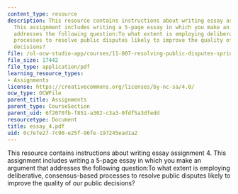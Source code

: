 ```yaml
---
content_type: resource
description: This resource contains instructions about writing essay assignment 4.
  This assignment includes writing a 5-page essay in which you make an argument that
  addresses the following question:To what extent is employing deliberative, consensus-based
  processes to resolve public disputes likely to improve the quality of our public
  decisions?
file: /ol-ocw-studio-app/courses/11-007-resolving-public-disputes-spring-2005/0c7e7e277c90e25f96fe197245ead1a2_essay_4.pdf
file_size: 17442
file_type: application/pdf
learning_resource_types:
- Assignments
license: https://creativecommons.org/licenses/by-nc-sa/4.0/
ocw_type: OCWFile
parent_title: Assignments
parent_type: CourseSection
parent_uid: 6f2070fb-f851-a302-c3a3-0fdf5a3dfedd
resourcetype: Document
title: essay_4.pdf
uid: 0c7e7e27-7c90-e25f-96fe-197245ead1a2
---
```

This resource contains instructions about writing essay assignment 4. This assignment includes writing a 5-page essay in which you make an argument that addresses the following question:To what extent is employing deliberative, consensus-based processes to resolve public disputes likely to improve the quality of our public decisions?